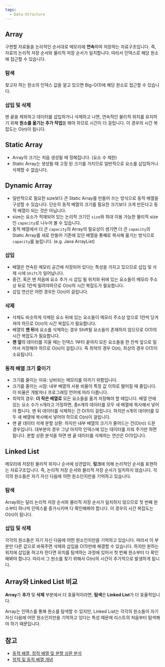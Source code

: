```yaml
---
tags:
  - Data-Structure
---
```

## Array
구현할 자료들을 논리적인 순서대로 메모리에 **연속**하여 저장하는 자료구조입니다. 즉, 자료의 논리적 저장 순서와 물리적 저장 순서가 일치합니다. 따라서 인덱스로 해당 원소에 접근할 수 있습니다.
### 탐색
찾고자 하는 원소의 인덱스 값을 알고 있으면 Big-O(1)에 해당 원소로 접근할 수 있습니다.
### 삽입 및 삭제
맨 끝을 제외하고 데이터를 삽입하거나 삭제하고 나면, 연속적인 물리적 위치를 유지하기 위해 **원소를 옮기는 추가 작업**을 해야 하므로 시간이 더 걸립니다. 이 경우의 시간 복잡도는 O(n)이 됩니다.

## Static Array
- Array의 크기는 처음 생성될 때 정해집니다. (요소 수 제한)
- Static Array는 생성될 때 고정 된 크기를 가지므로 일반적으로 요소를 삽입하거나 삭제할 수 없습니다.

## Dynamic Array
- 일반적으로 필요한 size보다 큰 Static Array를 만들어 쓰는 방식으로 동적 배열을 구성할 수 있습니다. 단순히 동적 배열의 크기를 필요한 크기보다 크게 만든다고 동적 배열이 되는 것은 아닙니다.
- size는 요소가 적재되어 있는 논리적 크기인 `size`와 최대 이용 가능한 물리적 size인 `capacity`로 나누어 볼 수 있습니다.
- 동적 배열에서 더 큰 `capacity`의 Array의 필요성이 생기면 더 큰 `capacity`의 Static Array를 새로 만들어 기존에 있던 배열을 통째로 복사해 옮기는 방식으로 `capacity`를 늘립니다. (e.g. Java ArrayList)
### 삽입
- 배열은 연속된 메모리 공간에 저장되어 있다는 특성을 가지고 있으므로 삽입 및 삭제 시에 `Shift`가 일어납니다.
- 중간, 혹은 맨 처음에 요소 추가 시 삽입 될 위치와 뒤에 있는 요소들이 메모리 주소상 뒤로 1칸씩 밀려야하므로 O(n)의 시간 복잡도가 필요합니다.
- 삽입 연산은 어떤 경우든 O(n)이 걸립니다.
### 삭제
- 삭제도 비슷하게 삭제된 요소 뒤에 있는 요소들이 메모리 주소상 앞으로 1칸씩 당겨져야 하므로 O(n)의 시간 복잡도가 필요합니다.
- 배열의 **맨 뒤**에 요소를 삭제하는 경우 Shift될 요소들이 존재하지 않으므로 O(1)의 시간 복잡도가 필요합니다.
- **맨 앞**의 데이터를 지울 때는 인덱스 1부터 끝까지 모든 요소들을 한 칸씩 앞으로 밀어서 저장해야 하므로 O(n)이 걸립니다.
즉 최악의 경우 O(n), 최상의 경우 O(1)이 소요됩니다.
### 동적 배열 크기 줄이기
- 크기를 줄이는 이유: 낭비되는 메모리를 아끼기 위함입니다.
- 크기를 줄이는 시점: 내부 배열의 사용 비율이 특정 값 이하로 떨어질 때 줄입니다. 이 비율은 개발자나 프로그래밍 언어에 따라 다릅니다.
- 최악의 경우: **더 작은 배열로** 모든 요소들을 옮겨 저장해야 할 때입니다. 배열 안에 있는 요소 수가 n개라고 가정하면, 총n개의 데이터를 모두 새 배열에 복사해서 넣어야 합니다. 맨 뒤 데이터를 삭제하는 건 O(1)이 걸립니다. 하지만 n개의 데이터를 모두 새 배열에 복사해서 넣어야 하므로 O(n)이 걸립니다.
- 맨 끝 데이터 삭제 분할 상환: 하지만 내부 배열의 크기가 줄어드는 건(O(n)) 드문 경우입니다. 대부분의 경우 그냥 마지막 인덱스에 있는 데이터를 지워 주기만 하면 됩니다. 분할 상환 분석을 하면 맨 끝 데이터를 삭제하는 연산은 O(1)입니다.

## Linked List
메모리에 저장된 물리적 위치나 순서에 상관없이, **링크**에 의해 논리적인 순서를 표현하는 자료구조입니다. 즉, 논리적 저장 순서와 물리적 저장 순서가 일치하지 않습니다. 각각의 원소들은 자기 자신 다음에 어떤 원소인지만을 기억하고 있습니다.
### 탐색
Array와는 달리 논리적 저장 순서와 물리적 저장 순서가 일치하지 않으므로 첫 번째 원소부터 하나씩 인덱스를 증가시키며 다 확인해봐야 합니다. 이 경우의 시간 복잡도는 O(n)이 됩니다.
### 삽입 및 삭제
각각의 원소들은 자기 자신 다음에 어떤 원소인지만을 기억하고 있습니다. 따라서 이 부분만 다른 값으로 바꿔주면 삭제와 삽입을 O(1)만에 해결할 수 있습니다.
하지만 원하는 위치에 삽입을 하고자 한다면 위치를 탐색하는 과정에 있어서 첫 번째 원소부터 다 확인해봐야 합니다. 따라서 그 원소를 찾기 위해서 O(n)의 시간이 추가적으로 발생하게 됩니다.

## Array와 Linked List 비교
**Array**가 **추가** 및 **삭제** 부분에서 더 효율적이라면, **탐색**은 **Linked List**가 더 효율적입니다.

Array는 인덱스를 통해 원소를 탐색할 수 있지만, Linked List는 각각의 원소들이 자기 자신 다음에 어떤 원소인지만을 기억하고 있다는 특성 때문에 리스트의 처음부터 탐색해야 하기 때문입니다.

## 참고
- [동적 배열, 정적 배열 및 분할 상환 분석](https://codingstudyroom.tistory.com/entry/%EC%9E%90%EB%A3%8C%EA%B5%AC%EC%A1%B0-%EB%8F%99%EC%A0%81-%EC%A0%95%EC%A0%81-%EB%B0%B0%EC%97%B4%EA%B3%BC-%EC%8B%9C%EA%B0%84-%EB%B3%B5%EC%9E%A1%EB%8F%84-%EB%B6%84%ED%95%A0-%EC%83%81%ED%99%98-%EB%B6%84%EC%84%9D)
- [정적 및 동적 배열 개념](https://github.com/qkraudghgh/coding-interview/blob/master/DataStructure/Array/Array.md#static-array)